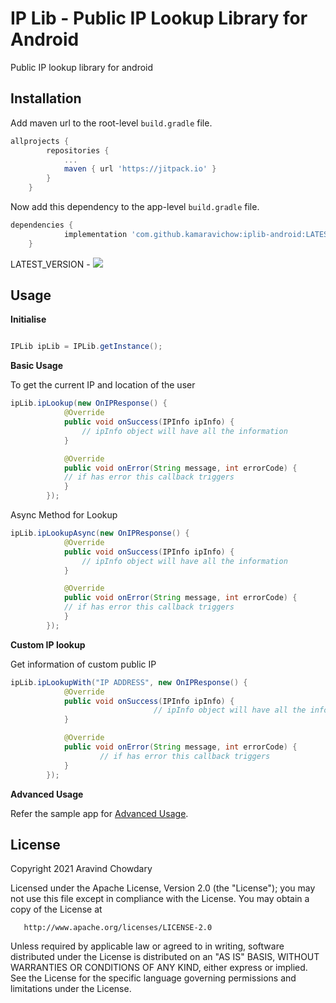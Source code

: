 # IP Lib - Public IP Lookup Library for Android

Public IP lookup library for android


## Installation

Add maven url to the root-level `build.gradle` file.

```groovy
allprojects {
		repositories {
			...
			maven { url 'https://jitpack.io' }
		}
	}
```

Now add this dependency to the app-level `build.gradle` file.

```groovy
dependencies {
	        implementation 'com.github.kamaravichow:iplib-android:LATEST_VERSION'
	}
```

LATEST_VERSION - [![](https://jitpack.io/v/kamaravichow/iplib-android.svg)](https://jitpack.io/#kamaravichow/iplib-android)


## Usage

**Initialise**

```java

IPLib ipLib = IPLib.getInstance();

```

**Basic Usage**

To get the current IP and location of the user 

```java
ipLib.ipLookup(new OnIPResponse() {
            @Override
            public void onSuccess(IPInfo ipInfo) {
                // ipInfo object will have all the information
            }

            @Override
            public void onError(String message, int errorCode) {
	    	// if has error this callback triggers
            }
        });
```

Async Method for Lookup

```java
ipLib.ipLookupAsync(new OnIPResponse() {
            @Override
            public void onSuccess(IPInfo ipInfo) {
                // ipInfo object will have all the information
            }

            @Override
            public void onError(String message, int errorCode) {
	    	// if has error this callback triggers
            }
        });
```

**Custom IP lookup**

Get information of custom public IP

```java
ipLib.ipLookupWith("IP ADDRESS", new OnIPResponse() {
            @Override
            public void onSuccess(IPInfo ipInfo) {
                                // ipInfo object will have all the information
            }

            @Override
            public void onError(String message, int errorCode) {
			    	// if has error this callback triggers
            }
        });
```

**Advanced Usage**

Refer the sample app for [Advanced Usage]().


## License

Copyright 2021 Aravind Chowdary

   Licensed under the Apache License, Version 2.0 (the "License");
   you may not use this file except in compliance with the License.
   You may obtain a copy of the License at

       http://www.apache.org/licenses/LICENSE-2.0

   Unless required by applicable law or agreed to in writing, software
   distributed under the License is distributed on an "AS IS" BASIS,
   WITHOUT WARRANTIES OR CONDITIONS OF ANY KIND, either express or implied.
   See the License for the specific language governing permissions and
   limitations under the License.
